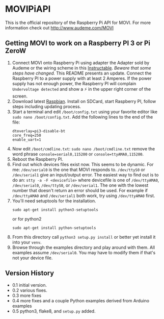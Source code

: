 # MOVIPiAPI

This is the official repository of the Raspberry Pi API for MOVI. For
more information check out http://www.audeme.com/MOVI

## Getting MOVI to work on a Raspberry PI 3 or Pi ZeroW
1. Connect MOVI onto Raspberry Pi using adapter the Adapter sold by
Audeme or the wiring scheme in this
[Instructable](https://www.instructables.com/id/Untethered-Speech-Dialog-Using-MOVI-With-the-Rasbe/).
_Beware that some steps have changed._ This README presents an update.
Connect the Raspberry PI to a power supply with at least 2 Amperes. If
the power supply has not enough power, the Raspberry PI will complain
`Undervoltage detected` and show a ⚡️ in the upper right corner of the
screen.
1. Download latest
[Raspbian](https://www.raspberrypi.org/downloads/raspbian/). Install
on SDCard, start Raspberry PI, follow steps including updating
process.
1. Start a terminal and edit `/boot/config.txt` using your favorite editor like `sudo nano /boot/config.txt`. 
   Add the following lines to the end of the file:
   ``` 
   dtoverlay=pi3-disable-bt 
   core_freq=250
   enable_uart=1
   ```
1. Now edit `/boot/cmdline.txt`: ``` sudo nano /boot/cmdline.txt ```
   remove the word phrase `console=serial0,115200` or
   `console=ttyAMA0,115200`.
1. Reboot the Raspberry PI.
1. Find out which devices files exist now. This seems to be dynamic.
For me: `/dev/serial0` is the one that MOVI responds to. `/dev/ttyS0`
or `/dev/serial1` give an input/output error. The easiest way to find
out is to do an: ``` stty -a -F <devicefile> ``` where devicefile is
one of `/dev/ttyAMA0`, `/dev/serial0`, `/dev/ttyS0`, or
`/dev/serial1`. The one with the lowest number that doesn't return an
error should be used. For example if `/dev/ttyAMA0` and `/dev/serial1`
both work, try using `/dev/ttyAMA0` first.
1. You'll need setuptools for the installation.
   ```
   sudo apt-get install python3-setuptools
   ```
   or for python2
   ```
   sudo apt-get install python-setuptools
   ```
1. From this directory call `python3 setup.py install` or better yet
   install it into your `venv`.
1. Browse through the examples directory and play around with them.
All examples assume `/dev/serial0`. You may have to modify them if
that's not your device file.

## Version History
 * 0.1 initial version.
 * 0.2 various fixes.
 * 0.3 more fixes
 * 0.4 more fixes and a couple Python examples derived from Arduino examples
 * 0.5 python3, flake8, and `setup.py` added.
